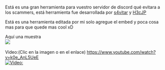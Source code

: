 Está es una gran herramienta para vuestro servidor de discord qué evitara a los scammers, está herramienta fue desarrollada por <a href="https://github.com/s4vitar">s4vitar</a> y <a href="https://github.com/H3cJP">H3cJP</a>


Está es una herramienta editada por mi solo agregue el embed y poca cosa mas para que quede mas cool xD


Aquí una muestra
<br>
<img src="https://i.imgur.com/Bdsvdky.png">
<br>
<br>
Video:(Clic en la imagen o en el enlace) <a href="https://www.youtube.com/watch?v=k0e_AnL5UeE">https://www.youtube.com/watch?v=k0e_AnL5UeE</a> 
<br>
[![Video: ](https://img.youtube.com/vi/k0e_AnL5UeE/0.jpg)](https://www.youtube.com/watch?v=k0e_AnL5UeE)
